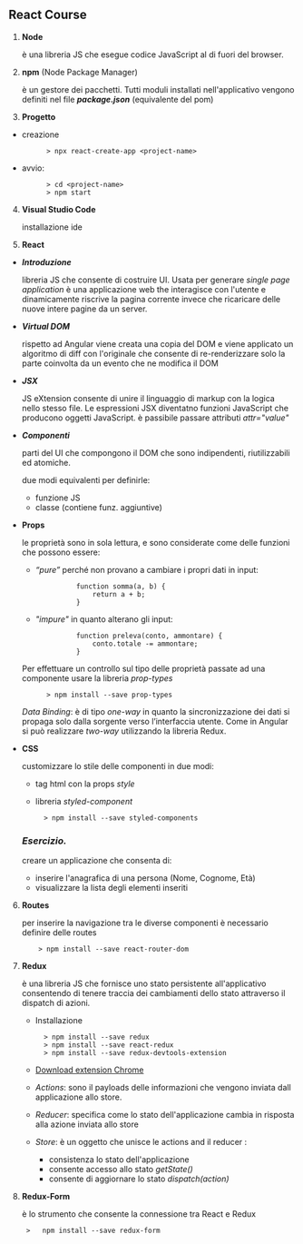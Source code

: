 ## React Course

1. **Node**
		
	è una libreria JS che esegue codice JavaScript al di fuori del browser.

2. **npm** (Node Package Manager)
	
	è un gestore dei pacchetti. Tutti moduli installati nell'applicativo vengono definiti nel file ***package.json*** (equivalente del pom)

3. **Progetto**
	
- creazione 
	
			> npx react-create-app <project-name>

- avvio: 
	
			> cd <project-name>
			> npm start

4. **Visual Studio Code**

	installazione ide

5. **React**

+  ***Introduzione***

	libreria JS che consente di costruire UI. Usata per generare *single page application*
	è una applicazione web the interagisce con l'utente e dinamicamente riscrive la pagina corrente invece che ricaricare delle nuove intere pagine da un server.
	
+ ***Virtual DOM***
    		
     rispetto ad Angular viene creata una copia del DOM e viene applicato un algoritmo di diff con l'originale che consente di re-renderizzare solo la parte coinvolta da un evento che ne modifica il DOM 
    	

+ ***JSX***
   		
   	JS eXtension consente di unire il linguaggio di markup con la logica nello stesso file. Le espressioni JSX diventatno funzioni JavaScript che producono oggetti JavaScript. è passibile passare attributi _*attr="value"*_

+ ***Componenti***

   	parti del UI che compongono il DOM che sono indipendenti, riutilizzabili ed atomiche.
		
	due modi equivalenti per definirle:
		
	- funzione JS
   	- classe (contiene funz. aggiuntive)

+ **Props**

	le proprietà sono in sola lettura, e sono considerate come delle funzioni che possono essere:
 
 	- *“pure”* perché non provano a cambiare i propri dati in input:

   					function somma(a, b) {
   						return a + b;
				    }

	- *"impure"* in quanto alterano gli input:

					function preleva(conto, ammontare) {
						conto.totale -= ammontare;
					}

	Per effettuare un controllo sul tipo delle proprietà passate ad una componente usare la libreria *prop-types*

			> npm install --save prop-types
				
	*Data Binding*: è di tipo *one-way* in quanto la sincronizzazione dei dati si propaga solo dalla sorgente verso l’interfaccia utente. Come in Angular si può realizzare *two-way* utilizzando la libreria Redux.

+  **CSS** 
	
	customizzare lo stile delle componenti in due modi:

	- tag html con la props *style*
	- libreria *styled-component*

			> npm install --save styled-components

	
	### *Esercizio.* 

	creare un applicazione che consenta di:
	- inserire l'anagrafica di una persona (Nome, Cognome, Età)
	- visualizzare la lista degli elementi inseriti

6.	**Routes**

	per inserire la navigazione tra le diverse componenti è necessario definire delle routes
	
			> npm install --save react-router-dom

7. 	**Redux**

	è una libreria JS che fornisce uno stato persistente all'applicativo consentendo di tenere traccia dei cambiamenti dello stato attraverso il dispatch di azioni. 

	- Installazione 
	
			> npm install --save redux
			> npm install --save react-redux
			> npm install --save redux-devtools-extension


	- [Download extension Chrome](https://chrome.google.com/webstore/detail/redux-devtools/lmhkpmbekcpmknklioeibfkpmmfibljd?hl=en)

	- *Actions*: sono il payloads delle informazioni che vengono inviata dall applicazione allo store.

	- *Reducer*: specifica come lo stato dell'applicazione cambia in risposta alla azione inviata allo store

	- *Store*: è un oggetto che unisce le actions and il reducer :

		-	consistenza lo stato dell'applicazione
		-	consente accesso allo stato _getState()_
		-	consente di aggiornare lo stato _dispatch(action)_

8. **Redux-Form**

	è lo strumento che consente la connessione tra React e Redux

		>	npm install --save redux-form



